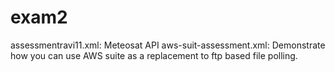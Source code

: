 # exam2
assessmentravi11.xml: Meteosat API
aws-suit-assessment.xml: Demonstrate how you can use AWS suite as a replacement to ftp based file polling.


